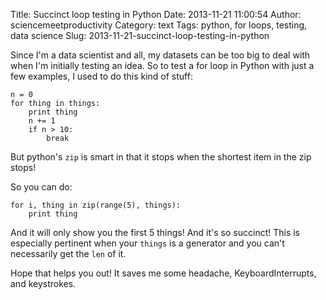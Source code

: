 Title: Succinct loop testing in Python
Date: 2013-11-21 11:00:54
Author: sciencemeetproductivity
Category: text
Tags: python, for loops, testing, data science
Slug: 2013-11-21-succinct-loop-testing-in-python

Since I'm a data scientist and all, my datasets can be too big to deal with when I'm initially testing an idea. So to test a for loop in Python with just a few examples, I used to do this kind of stuff:

    n = 0
    for thing in things:
        print thing
        n += 1
        if n > 10:
            break

But python's `zip` is smart in that it stops when the shortest item in the zip stops!

So you can do:

    for i, thing in zip(range(5), things):
        print thing

And it will only show you the first 5 things! And it's so succinct! This is especially pertinent when your `things` is a generator and you can't necessarily get the `len` of it.

Hope that helps you out! It saves me some headache, KeyboardInterrupts, and keystrokes.
